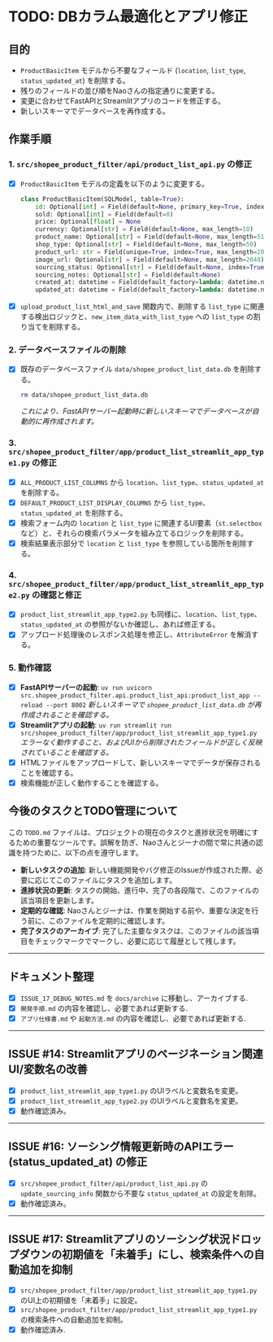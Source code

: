 # TODO: DBカラム最適化とアプリ修正

## 目的

*   `ProductBasicItem` モデルから不要なフィールド (`location`, `list_type`, `status_updated_at`) を削除する。
*   残りのフィールドの並び順をNaoさんの指定通りに変更する。
*   変更に合わせてFastAPIとStreamlitアプリのコードを修正する。
*   新しいスキーマでデータベースを再作成する。

## 作業手順

### 1. `src/shopee_product_filter/api/product_list_api.py` の修正

-   [x] `ProductBasicItem` モデルの定義を以下のように変更する。
    ```python
    class ProductBasicItem(SQLModel, table=True):
        id: Optional[int] = Field(default=None, primary_key=True, index=True)
        sold: Optional[int] = Field(default=0)
        price: Optional[float] = None
        currency: Optional[str] = Field(default=None, max_length=10)
        product_name: Optional[str] = Field(default=None, max_length=512)
        shop_type: Optional[str] = Field(default=None, max_length=50)
        product_url: str = Field(unique=True, index=True, max_length=2048)
        image_url: Optional[str] = Field(default=None, max_length=2048)
        sourcing_status: Optional[str] = Field(default=None, index=True, max_length=50)
        sourcing_notes: Optional[str] = Field(default=None)
        created_at: datetime = Field(default_factory=lambda: datetime.now(timezone.utc), nullable=False)
        updated_at: datetime = Field(default_factory=lambda: datetime.now(timezone.utc), nullable=False)
    ```
-   [x] `upload_product_list_html_and_save` 関数内で、削除する `list_type` に関連する検出ロジックと、`new_item_data_with_list_type` への `list_type` の割り当てを削除する。

### 2. データベースファイルの削除

-   [x] 既存のデータベースファイル `data/shopee_product_list_data.db` を削除する。
    ```bash
    rm data/shopee_product_list_data.db
    ```
    *これにより、FastAPIサーバー起動時に新しいスキーマでデータベースが自動的に再作成されます。*

### 3. `src/shopee_product_filter/app/product_list_streamlit_app_type1.py` の修正

-   [x] `ALL_PRODUCT_LIST_COLUMNS` から `location`、`list_type`、`status_updated_at` を削除する。
-   [x] `DEFAULT_PRODUCT_LIST_DISPLAY_COLUMNS` から `list_type`、`status_updated_at` を削除する。
-   [x] 検索フォーム内の `location` と `list_type` に関連するUI要素（`st.selectbox` など）と、それらの検索パラメータを組み立てるロジックを削除する。
-   [x] 検索結果表示部分で `location` と `list_type` を参照している箇所を削除する。

### 4. `src/shopee_product_filter/app/product_list_streamlit_app_type2.py` の確認と修正

-   [x] `product_list_streamlit_app_type2.py` も同様に、`location`、`list_type`、`status_updated_at` の参照がないか確認し、あれば修正する。
-   [x] アップロード処理後のレスポンス処理を修正し、`AttributeError` を解消する。

### 5. 動作確認

-   [x] **FastAPIサーバーの起動**:
    `uv run uvicorn src.shopee_product_filter.api.product_list_api:product_list_app --reload --port 8002`
    *新しいスキーマで `shopee_product_list_data.db` が再作成されることを確認する。*
-   [x] **Streamlitアプリの起動**:
    `uv run streamlit run src/shopee_product_filter/app/product_list_streamlit_app_type1.py`
    *エラーなく動作すること、およびUIから削除されたフィールドが正しく反映されていることを確認する。*
-   [x] HTMLファイルをアップロードして、新しいスキーマでデータが保存されることを確認する。
-   [x] 検索機能が正しく動作することを確認する。

## 今後のタスクとTODO管理について

この `TODO.md` ファイルは、プロジェクトの現在のタスクと進捗状況を明確にするための重要なツールです。誤解を防ぎ、Naoさんとジーナの間で常に共通の認識を持つために、以下の点を遵守します。

-   **新しいタスクの追加**: 新しい機能開発やバグ修正のIssueが作成された際、必要に応じてこのファイルにタスクを追加します。
-   **進捗状況の更新**: タスクの開始、進行中、完了の各段階で、このファイルの該当項目を更新します。
-   **定期的な確認**: Naoさんとジーナは、作業を開始する前や、重要な決定を行う前に、このファイルを定期的に確認します。
-   **完了タスクのアーカイブ**: 完了した主要なタスクは、このファイルの該当項目をチェックマークでマークし、必要に応じて履歴として残します。

---

## ドキュメント整理

-   [x] `ISSUE_17_DEBUG_NOTES.md` を `docs/archive` に移動し、アーカイブする.
-   [x] `開発手順.md` の内容を確認し、必要であれば更新する.
-   [x] `アプリ仕様書.md` や `起動方法.md` の内容を確認し、必要であれば更新する.

---

## ISSUE #14: Streamlitアプリのページネーション関連UI/変数名の改善

-   [x] `product_list_streamlit_app_type1.py` のUIラベルと変数名を変更。
-   [x] `product_list_streamlit_app_type2.py` のUIラベルと変数名を変更。
-   [x] 動作確認済み。

---

## ISSUE #16: ソーシング情報更新時のAPIエラー (status_updated_at) の修正

-   [x] `src/shopee_product_filter/api/product_list_api.py` の `update_sourcing_info` 関数から不要な `status_updated_at` の設定を削除。
-   [x] 動作確認済み。

---

## ISSUE #17: Streamlitアプリのソーシング状況ドロップダウンの初期値を「未着手」にし、検索条件への自動追加を抑制

-   [x] `src/shopee_product_filter/app/product_list_streamlit_app_type1.py` のUI上の初期値を「未着手」に設定。
-   [x] `src/shopee_product_filter/app/product_list_streamlit_app_type1.py` の検索条件への自動追加を抑制。
-   [x] 動作確認済み.
